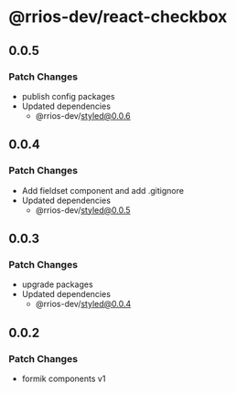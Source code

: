 # @rrios-dev/react-checkbox

## 0.0.5

### Patch Changes

- publish config packages
- Updated dependencies
  - @rrios-dev/styled@0.0.6

## 0.0.4

### Patch Changes

- Add fieldset component and add .gitignore
- Updated dependencies
  - @rrios-dev/styled@0.0.5

## 0.0.3

### Patch Changes

- upgrade packages
- Updated dependencies
  - @rrios-dev/styled@0.0.4

## 0.0.2

### Patch Changes

- formik components v1
